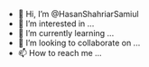 - 👋 Hi, I’m @HasanShahriarSamiul
- 👀 I’m interested in ...
- 🌱 I’m currently learning ...
- 💞️ I’m looking to collaborate on ...
- 📫 How to reach me ...

<!---
HasanShahriarSamiul/HasanShahriarSamiul is a ✨ special ✨ repository because its `README.md` (this file) appears on your GitHub profile.
You can click the Preview link to take a look at your changes.
--->
